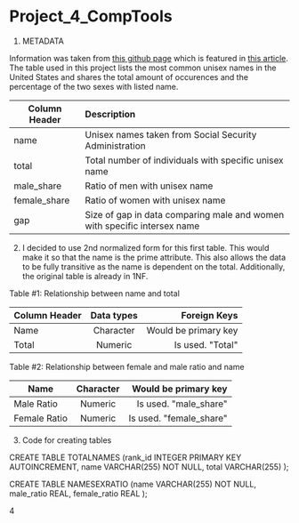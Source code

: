 # Project_4_CompTools

1. METADATA

Information was taken from [this github page](https://github.com/fivethirtyeight/data/tree/master/unisex-names) which is featured in [this article](https://fivethirtyeight.com/features/there-are-922-unisex-names-in-america-is-yours-one-of-them/). The table used in this project lists the most common unisex names in the United States and shares the total amount of occurences and the percentage of the two sexes with listed name. 

| Column Header    | Description                                                              | 
| ---------------- |:-------------------------------------------------------------------------| 
| name             | Unisex names taken from Social Security Administration                   | 
| total            |    Total number of individuals with specific unisex name                 | 
| male_share       | Ratio of men with unisex name                                            | 
| female_share     | Ratio of women with unisex name                                          |
| gap              | Size of gap in data comparing male and women with specific intersex name |


2.  I decided to use 2nd normalized form for this first table. This would make it so that the name is the prime attribute. This also allows the data to be fully transitive as the name is dependent on the total. Additionally, the original table is already in 1NF.

Table #1: Relationship between name and total

| Column Header    | Data types           |  Foreign Keys           |
| ---------------- |:--------------------:| -----------------------:|
| Name             | Character            | Would be primary key    |
| Total            | Numeric              | Is used. "Total"        |

Table #2: Relationship between female and male ratio and name 

| Name             | Character            | Would be primary key    |
| ---------------- |:--------------------:| -----------------------:|
| Male Ratio       | Numeric              | Is used. "male_share"   |
| Female Ratio     | Numeric              | Is used. "female_share" |


3. Code for creating tables

  CREATE TABLE TOTALNAMES
  (rank_id INTEGER PRIMARY KEY AUTOINCREMENT,
   name VARCHAR(255) NOT NULL,
   total VARCHAR(255)
   );
   
   CREATE TABLE NAMESEXRATIO
   (name VARCHAR(255) NOT NULL,
   male_ratio REAL,
   female_ratio REAL
   );
   
   4 
